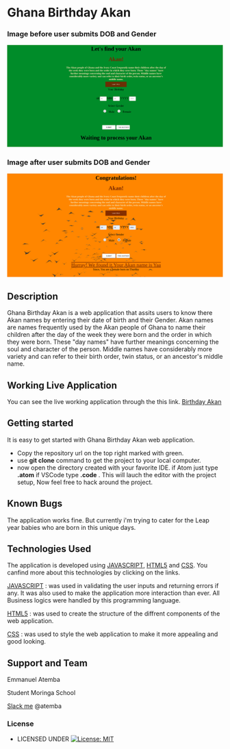 # Ghana Birthday Akan

### Image before user submits DOB and Gender
![Alt text](images/first-page.png?raw=true "Image Before Entering Details")


### Image after user submits DOB and Gender
![Alt text](images/second-page.png?raw=true "Image After Entering Details")


## Description

Ghana Birthday Akan is a web application that assits users to know there Akan names by entering their date of birth and their Gender. Akan names are names frequently used by the Akan people of Ghana to name their children after the day of the week they were born and the order in which they were born. These "day names" have further meanings concerning the soul and character of the person. Middle names have considerably more variety and can refer to their birth order, twin status, or an ancestor's middle name.

## Working Live Application
You can see the live working application through the this link. [Birthday Akan](https://atembamanu.github.io/akanGhana/index.html)

## Getting started

It is easy to get started with  Ghana Birthday Akan web application.
* Copy the repository url on the top right marked with green.
* use **git clone** command to get the project to your local computer.
* now open the directory created with your favorite IDE. if Atom just type **.atom** if VSCode type **.code** . This will lauch the editor with the project setup, Now feel free to hack around the project.


## Known Bugs
The application works fine. But currently i'm trying to cater for the Leap year babies who are born in this unique days.

## Technologies Used
The application is developed using [JAVASCRIPT](https://www.w3schools.com/js/default.asp),  [HTML5](https://www.w3schools.com/html/html5_intro.asp) and [CSS](https://www.w3schools.com/css/default.asp). You canfind more about this technologies by clicking on the links.

[JAVASCRIPT](https://www.w3schools.com/js/default.asp) : was used in validating the user inputs and returning errors if any. It was also used to make the application more interaction than ever. All Business logics were handled by this programming language.

[HTML5](https://www.w3schools.com/html/html5_intro.asp) : was used to create the structure of the diffrent components of the web application.

[CSS](https://www.w3schools.com/css/default.asp) :  was used to style the web application to make it more appealing and good looking.

## Support and Team
Emmanuel Atemba

Student Moringa School

[Slack me](https://slack.com/intl/en-ke/)  @atemba


### License

* LICENSED UNDER  [![License: MIT](https://img.shields.io/badge/License-MIT-yellow.svg)](license/MIT)